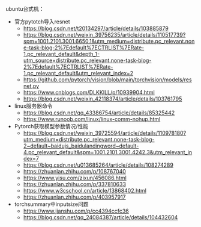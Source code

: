 ubuntu台式机：
* 官方pytotch导入resnet
	* https://blog.csdn.net/t20134297/article/details/103885879
	* https://blog.csdn.net/weixin_39756235/article/details/110517739?spm=1001.2101.3001.6650.1&utm_medium=distribute.pc_relevant.none-task-blog-2%7Edefault%7ECTRLIST%7ERate-1.pc_relevant_default&depth_1-utm_source=distribute.pc_relevant.none-task-blog-2%7Edefault%7ECTRLIST%7ERate-1.pc_relevant_default&utm_relevant_index=2
	* https://github.com/pytorch/vision/blob/main/torchvision/models/resnet.py
	* https://www.cnblogs.com/DLKKILL/p/10939904.html
	* https://blog.csdn.net/weixin_42118374/article/details/103761795
* linux服务器命令
	* https://blog.csdn.net/qq_43386754/article/details/85325442
	* https://www.runoob.com/linux/linux-comm-nohup.html
* Pytorch获取模型参数情况/性能
	* https://blog.csdn.net/weixin_39725594/article/details/110978180?utm_medium=distribute.pc_relevant.none-task-blog-2~default~baidujs_baidulandingword~default-4.pc_relevant_default&spm=1001.2101.3001.4242.3&utm_relevant_index=7
	* https://blog.csdn.net/u013685264/article/details/108274289
	* https://zhuanlan.zhihu.com/p/108767040
	* https://www.yisu.com/zixun/456086.html
	* https://zhuanlan.zhihu.com/p/337810633
	* https://www.w3cschool.cn/article/13868402.html
	* https://zhuanlan.zhihu.com/p/403957917
* torchsummary中inputsize问题
	* https://www.jianshu.com/p/cc4394ccfc36
	* https://blog.csdn.net/qq_24084387/article/details/104432604